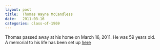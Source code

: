 ```yaml
---
layout: post
title:  Thomas Wayne McCandless
date:   2011-03-16
categories: class-of-1969
---
```

Thomas passed away at his home on March 16, 2011. He was 59 years old. A memorial to his life has been set up [here](http://tinyurl.com/oxv55ds)
